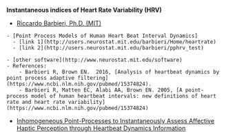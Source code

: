 **Instantaneous indices of Heart Rate Variability (HRV)**
   - [Riccardo Barbieri, Ph.D. (MIT)](http://users.neurostat.mit.edu/barbieri/Home)     
    
	- [Point Process Models of Human Heart Beat Interval Dynamics]
	  - [link 1](http://users.neurostat.mit.edu/barbieri/Home/heartrate)
	  - [link 2](http://users.neurostat.mit.edu/barbieri/pphrv_test)  
	  
	- [other software](http://www.neurostat.mit.edu/software)  
	- References: 
	    - Barbieri R, Brown EN.  2016, [Analysis of heartbeat dynamics by point process adaptive filtering](https://www.ncbi.nlm.nih.gov/pubmed/15374824).
	    - Barbieri R, Matten EC, Alabi AA, Brown EN. 2005, [A point-process model of human heartbeat intervals: new definitions of heart rate and heart rate variability](https://www.ncbi.nlm.nih.gov/pubmed/15374824)
	
  - [Inhomogeneous Point-Processes to Instantaneously Assess Affective Haptic Perception through Heartbeat Dynamics Information](https://www.nature.com/articles/srep28567)
	

